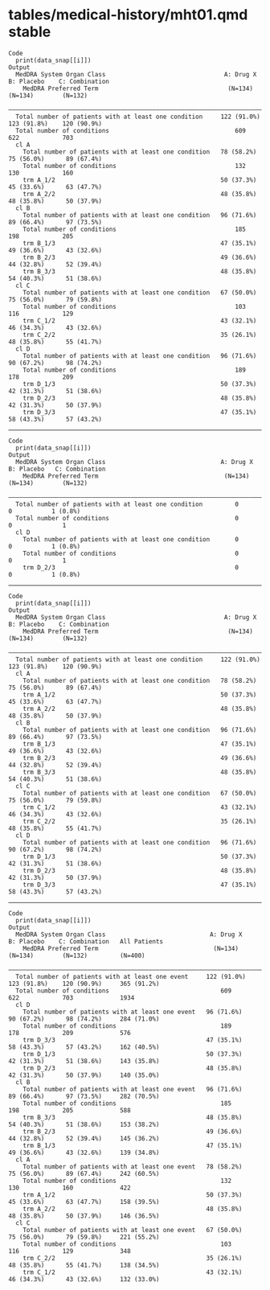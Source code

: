 # tables/medical-history/mht01.qmd stable

    Code
      print(data_snap[[i]])
    Output
      MedDRA System Organ Class                                 A: Drug X    B: Placebo    C: Combination
        MedDRA Preferred Term                                    (N=134)       (N=134)        (N=132)    
      ———————————————————————————————————————————————————————————————————————————————————————————————————
      Total number of patients with at least one condition     122 (91.0%)   123 (91.8%)    120 (90.9%)  
      Total number of conditions                                   609           622            703      
      cl A                                                                                               
        Total number of patients with at least one condition   78 (58.2%)    75 (56.0%)      89 (67.4%)  
        Total number of conditions                                 132           130            160      
        trm A_1/2                                              50 (37.3%)    45 (33.6%)      63 (47.7%)  
        trm A_2/2                                              48 (35.8%)    48 (35.8%)      50 (37.9%)  
      cl B                                                                                               
        Total number of patients with at least one condition   96 (71.6%)    89 (66.4%)      97 (73.5%)  
        Total number of conditions                                 185           198            205      
        trm B_1/3                                              47 (35.1%)    49 (36.6%)      43 (32.6%)  
        trm B_2/3                                              49 (36.6%)    44 (32.8%)      52 (39.4%)  
        trm B_3/3                                              48 (35.8%)    54 (40.3%)      51 (38.6%)  
      cl C                                                                                               
        Total number of patients with at least one condition   67 (50.0%)    75 (56.0%)      79 (59.8%)  
        Total number of conditions                                 103           116            129      
        trm C_1/2                                              43 (32.1%)    46 (34.3%)      43 (32.6%)  
        trm C_2/2                                              35 (26.1%)    48 (35.8%)      55 (41.7%)  
      cl D                                                                                               
        Total number of patients with at least one condition   96 (71.6%)    90 (67.2%)      98 (74.2%)  
        Total number of conditions                                 189           178            209      
        trm D_1/3                                              50 (37.3%)    42 (31.3%)      51 (38.6%)  
        trm D_2/3                                              48 (35.8%)    42 (31.3%)      50 (37.9%)  
        trm D_3/3                                              47 (35.1%)    58 (43.3%)      57 (43.2%)  

---

    Code
      print(data_snap[[i]])
    Output
      MedDRA System Organ Class                                A: Drug X   B: Placebo   C: Combination
        MedDRA Preferred Term                                   (N=134)     (N=134)        (N=132)    
      ————————————————————————————————————————————————————————————————————————————————————————————————
      Total number of patients with at least one condition         0           0           1 (0.8%)   
      Total number of conditions                                   0           0              1       
      cl D                                                                                            
        Total number of patients with at least one condition       0           0           1 (0.8%)   
        Total number of conditions                                 0           0              1       
        trm D_2/3                                                  0           0           1 (0.8%)   

---

    Code
      print(data_snap[[i]])
    Output
      MedDRA System Organ Class                                 A: Drug X    B: Placebo    C: Combination
        MedDRA Preferred Term                                    (N=134)       (N=134)        (N=132)    
      ———————————————————————————————————————————————————————————————————————————————————————————————————
      Total number of patients with at least one condition     122 (91.0%)   123 (91.8%)    120 (90.9%)  
      cl A                                                                                               
        Total number of patients with at least one condition   78 (58.2%)    75 (56.0%)      89 (67.4%)  
        trm A_1/2                                              50 (37.3%)    45 (33.6%)      63 (47.7%)  
        trm A_2/2                                              48 (35.8%)    48 (35.8%)      50 (37.9%)  
      cl B                                                                                               
        Total number of patients with at least one condition   96 (71.6%)    89 (66.4%)      97 (73.5%)  
        trm B_1/3                                              47 (35.1%)    49 (36.6%)      43 (32.6%)  
        trm B_2/3                                              49 (36.6%)    44 (32.8%)      52 (39.4%)  
        trm B_3/3                                              48 (35.8%)    54 (40.3%)      51 (38.6%)  
      cl C                                                                                               
        Total number of patients with at least one condition   67 (50.0%)    75 (56.0%)      79 (59.8%)  
        trm C_1/2                                              43 (32.1%)    46 (34.3%)      43 (32.6%)  
        trm C_2/2                                              35 (26.1%)    48 (35.8%)      55 (41.7%)  
      cl D                                                                                               
        Total number of patients with at least one condition   96 (71.6%)    90 (67.2%)      98 (74.2%)  
        trm D_1/3                                              50 (37.3%)    42 (31.3%)      51 (38.6%)  
        trm D_2/3                                              48 (35.8%)    42 (31.3%)      50 (37.9%)  
        trm D_3/3                                              47 (35.1%)    58 (43.3%)      57 (43.2%)  

---

    Code
      print(data_snap[[i]])
    Output
      MedDRA System Organ Class                             A: Drug X    B: Placebo    C: Combination   All Patients
        MedDRA Preferred Term                                (N=134)       (N=134)        (N=132)         (N=400)   
      ——————————————————————————————————————————————————————————————————————————————————————————————————————————————
      Total number of patients with at least one event     122 (91.0%)   123 (91.8%)    120 (90.9%)     365 (91.2%) 
      Total number of conditions                               609           622            703             1934    
      cl D                                                                                                          
        Total number of patients with at least one event   96 (71.6%)    90 (67.2%)      98 (74.2%)     284 (71.0%) 
        Total number of conditions                             189           178            209             576     
        trm D_3/3                                          47 (35.1%)    58 (43.3%)      57 (43.2%)     162 (40.5%) 
        trm D_1/3                                          50 (37.3%)    42 (31.3%)      51 (38.6%)     143 (35.8%) 
        trm D_2/3                                          48 (35.8%)    42 (31.3%)      50 (37.9%)     140 (35.0%) 
      cl B                                                                                                          
        Total number of patients with at least one event   96 (71.6%)    89 (66.4%)      97 (73.5%)     282 (70.5%) 
        Total number of conditions                             185           198            205             588     
        trm B_3/3                                          48 (35.8%)    54 (40.3%)      51 (38.6%)     153 (38.2%) 
        trm B_2/3                                          49 (36.6%)    44 (32.8%)      52 (39.4%)     145 (36.2%) 
        trm B_1/3                                          47 (35.1%)    49 (36.6%)      43 (32.6%)     139 (34.8%) 
      cl A                                                                                                          
        Total number of patients with at least one event   78 (58.2%)    75 (56.0%)      89 (67.4%)     242 (60.5%) 
        Total number of conditions                             132           130            160             422     
        trm A_1/2                                          50 (37.3%)    45 (33.6%)      63 (47.7%)     158 (39.5%) 
        trm A_2/2                                          48 (35.8%)    48 (35.8%)      50 (37.9%)     146 (36.5%) 
      cl C                                                                                                          
        Total number of patients with at least one event   67 (50.0%)    75 (56.0%)      79 (59.8%)     221 (55.2%) 
        Total number of conditions                             103           116            129             348     
        trm C_2/2                                          35 (26.1%)    48 (35.8%)      55 (41.7%)     138 (34.5%) 
        trm C_1/2                                          43 (32.1%)    46 (34.3%)      43 (32.6%)     132 (33.0%) 


